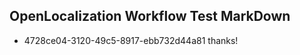 ## OpenLocalization Workflow Test MarkDown
* 4728ce04-3120-49c5-8917-ebb732d44a81 
thanks!<!--HONumber=Mar16_HO2-->
